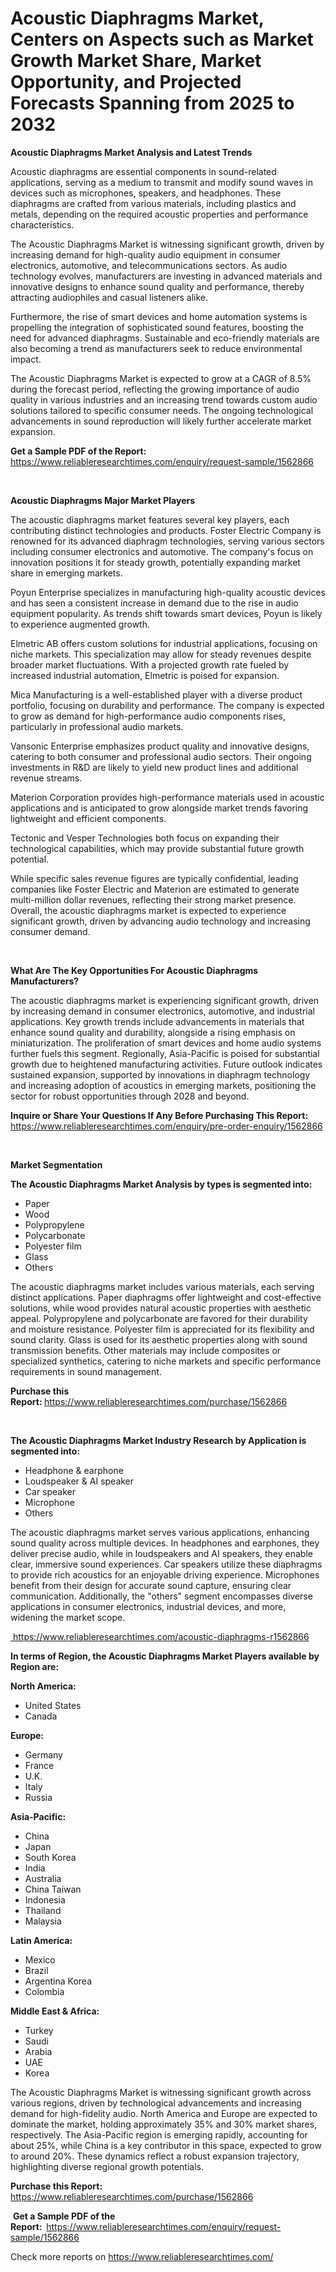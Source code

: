 <p><h1>Acoustic Diaphragms Market, Centers on Aspects such as Market Growth Market Share, Market Opportunity, and Projected Forecasts Spanning from 2025 to 2032</h1></p><p><strong>Acoustic Diaphragms Market Analysis and Latest Trends</strong></p>
<p><p>Acoustic diaphragms are essential components in sound-related applications, serving as a medium to transmit and modify sound waves in devices such as microphones, speakers, and headphones. These diaphragms are crafted from various materials, including plastics and metals, depending on the required acoustic properties and performance characteristics.</p><p>The Acoustic Diaphragms Market is witnessing significant growth, driven by increasing demand for high-quality audio equipment in consumer electronics, automotive, and telecommunications sectors. As audio technology evolves, manufacturers are investing in advanced materials and innovative designs to enhance sound quality and performance, thereby attracting audiophiles and casual listeners alike.</p><p>Furthermore, the rise of smart devices and home automation systems is propelling the integration of sophisticated sound features, boosting the need for advanced diaphragms. Sustainable and eco-friendly materials are also becoming a trend as manufacturers seek to reduce environmental impact.</p><p>The Acoustic Diaphragms Market is expected to grow at a CAGR of 8.5% during the forecast period, reflecting the growing importance of audio quality in various industries and an increasing trend towards custom audio solutions tailored to specific consumer needs. The ongoing technological advancements in sound reproduction will likely further accelerate market expansion.</p></p>
<p><strong>Get a Sample PDF of the Report:&nbsp;</strong> <a href="https://www.reliableresearchtimes.com/enquiry/request-sample/1562866?utm_campaign=2940&utm_medium=2&utm_source=Github&utm_content=ia&utm_term=06042025&utm_id=acoustic-diaphragms">https://www.reliableresearchtimes.com/enquiry/request-sample/1562866</a></p>
<p>&nbsp;</p>
<p><strong>Acoustic Diaphragms Major Market Players</strong></p>
<p><p>The acoustic diaphragms market features several key players, each contributing distinct technologies and products. Foster Electric Company is renowned for its advanced diaphragm technologies, serving various sectors including consumer electronics and automotive. The company's focus on innovation positions it for steady growth, potentially expanding market share in emerging markets.</p><p>Poyun Enterprise specializes in manufacturing high-quality acoustic devices and has seen a consistent increase in demand due to the rise in audio equipment popularity. As trends shift towards smart devices, Poyun is likely to experience augmented growth.</p><p>Elmetric AB offers custom solutions for industrial applications, focusing on niche markets. This specialization may allow for steady revenues despite broader market fluctuations. With a projected growth rate fueled by increased industrial automation, Elmetric is poised for expansion.</p><p>Mica Manufacturing is a well-established player with a diverse product portfolio, focusing on durability and performance. The company is expected to grow as demand for high-performance audio components rises, particularly in professional audio markets.</p><p>Vansonic Enterprise emphasizes product quality and innovative designs, catering to both consumer and professional audio sectors. Their ongoing investments in R&D are likely to yield new product lines and additional revenue streams.</p><p>Materion Corporation provides high-performance materials used in acoustic applications and is anticipated to grow alongside market trends favoring lightweight and efficient components.</p><p>Tectonic and Vesper Technologies both focus on expanding their technological capabilities, which may provide substantial future growth potential.</p><p>While specific sales revenue figures are typically confidential, leading companies like Foster Electric and Materion are estimated to generate multi-million dollar revenues, reflecting their strong market presence. Overall, the acoustic diaphragms market is expected to experience significant growth, driven by advancing audio technology and increasing consumer demand.</p></p>
<p>&nbsp;</p>
<p><strong>What Are The Key Opportunities For Acoustic Diaphragms Manufacturers?</strong></p>
<p><p>The acoustic diaphragms market is experiencing significant growth, driven by increasing demand in consumer electronics, automotive, and industrial applications. Key growth trends include advancements in materials that enhance sound quality and durability, alongside a rising emphasis on miniaturization. The proliferation of smart devices and home audio systems further fuels this segment. Regionally, Asia-Pacific is poised for substantial growth due to heightened manufacturing activities. Future outlook indicates sustained expansion, supported by innovations in diaphragm technology and increasing adoption of acoustics in emerging markets, positioning the sector for robust opportunities through 2028 and beyond.</p></p>
<p><strong>Inquire or Share Your Questions If Any Before Purchasing This Report:</strong> <a href="https://www.reliableresearchtimes.com/enquiry/pre-order-enquiry/1562866?utm_campaign=2940&utm_medium=2&utm_source=Github&utm_content=ia&utm_term=06042025&utm_id=acoustic-diaphragms">https://www.reliableresearchtimes.com/enquiry/pre-order-enquiry/1562866</a></p>
<p>&nbsp;</p>
<p><strong>Market Segmentation</strong></p>
<p><strong>The Acoustic Diaphragms Market Analysis by types is segmented into:</strong></p>
<p><ul><li>Paper</li><li>Wood</li><li>Polypropylene</li><li>Polycarbonate</li><li>Polyester film</li><li>Glass</li><li>Others</li></ul></p>
<p><p>The acoustic diaphragms market includes various materials, each serving distinct applications. Paper diaphragms offer lightweight and cost-effective solutions, while wood provides natural acoustic properties with aesthetic appeal. Polypropylene and polycarbonate are favored for their durability and moisture resistance. Polyester film is appreciated for its flexibility and sound clarity. Glass is used for its aesthetic properties along with sound transmission benefits. Other materials may include composites or specialized synthetics, catering to niche markets and specific performance requirements in sound management.</p></p>
<p><strong>Purchase this Report:&nbsp;</strong><a href="https://www.reliableresearchtimes.com/purchase/1562866?utm_campaign=2940&utm_medium=2&utm_source=Github&utm_content=ia&utm_term=06042025&utm_id=acoustic-diaphragms">https://www.reliableresearchtimes.com/purchase/1562866</a></p>
<p>&nbsp;</p>
<p><strong>The Acoustic Diaphragms Market Industry Research by Application is segmented into:</strong></p>
<p><ul><li>Headphone & earphone</li><li>Loudspeaker & AI speaker</li><li>Car speaker</li><li>Microphone</li><li>Others</li></ul></p>
<p><p>The acoustic diaphragms market serves various applications, enhancing sound quality across multiple devices. In headphones and earphones, they deliver precise audio, while in loudspeakers and AI speakers, they enable clear, immersive sound experiences. Car speakers utilize these diaphragms to provide rich acoustics for an enjoyable driving experience. Microphones benefit from their design for accurate sound capture, ensuring clear communication. Additionally, the "others" segment encompasses diverse applications in consumer electronics, industrial devices, and more, widening the market scope.</p></p>
<p><a href="https://www.reliableresearchtimes.com/acoustic-diaphragms-r1562866?utm_campaign=2940&utm_medium=2&utm_source=Github&utm_content=ia&utm_term=06042025&utm_id=acoustic-diaphragms">&nbsp;https://www.reliableresearchtimes.com/acoustic-diaphragms-r1562866</a></p>
<p><strong>In terms of Region, the Acoustic Diaphragms Market Players available by Region are:</strong></p>
<p>
    <p> <strong> North America: </strong>
        <ul>
            <li>United States</li>
            <li>Canada</li>
        </ul>
        </p> 
    <p> <strong> Europe: </strong>
        <ul>
            <li>Germany</li>
            <li>France</li>
            <li>U.K.</li>
            <li>Italy</li>
            <li>Russia</li>
        </ul>
        </p> 
    <p> <strong> Asia-Pacific: </strong>
        <ul>
            <li>China</li>
            <li>Japan</li>
            <li>South Korea</li>
            <li>India</li>
            <li>Australia</li>
            <li>China Taiwan</li>
            <li>Indonesia</li>
            <li>Thailand</li>
            <li>Malaysia</li>
        </ul>
        </p> 
    <p> <strong> Latin America: </strong>
        <ul>
            <li>Mexico</li>
            <li>Brazil</li>
            <li>Argentina Korea</li>
            <li>Colombia</li>
        </ul>
        </p> 
    <p> <strong> Middle East & Africa: </strong>
        <ul>
            <li>Turkey</li>
            <li>Saudi</li>
            <li>Arabia</li>
            <li>UAE</li>
            <li>Korea</li>
        </ul>
    </p>
    </p>
<p><p>The Acoustic Diaphragms Market is witnessing significant growth across various regions, driven by technological advancements and increasing demand for high-fidelity audio. North America and Europe are expected to dominate the market, holding approximately 35% and 30% market shares, respectively. The Asia-Pacific region is emerging rapidly, accounting for about 25%, while China is a key contributor in this space, expected to grow to around 20%. These dynamics reflect a robust expansion trajectory, highlighting diverse regional growth potentials.</p></p>
<p><strong>Purchase this Report: </strong><a href="https://www.reliableresearchtimes.com/purchase/1562866?utm_campaign=2940&utm_medium=2&utm_source=Github&utm_content=ia&utm_term=06042025&utm_id=acoustic-diaphragms">https://www.reliableresearchtimes.com/purchase/1562866</a></p>
<p>&nbsp;<strong>Get a Sample PDF of the Report:&nbsp;&nbsp;</strong><a href="https://www.reliableresearchtimes.com/enquiry/request-sample/1562866?utm_campaign=2940&utm_medium=2&utm_source=Github&utm_content=ia&utm_term=06042025&utm_id=acoustic-diaphragms">https://www.reliableresearchtimes.com/enquiry/request-sample/1562866</a></p>
<p><strong></strong></p>
<p>Check more reports on <a href="https://www.reliableresearchtimes.com/?utm_campaign=2940&utm_medium=2&utm_source=Github&utm_content=ia&utm_term=06042025&utm_id=acoustic-diaphragms">https://www.reliableresearchtimes.com/</a></p>